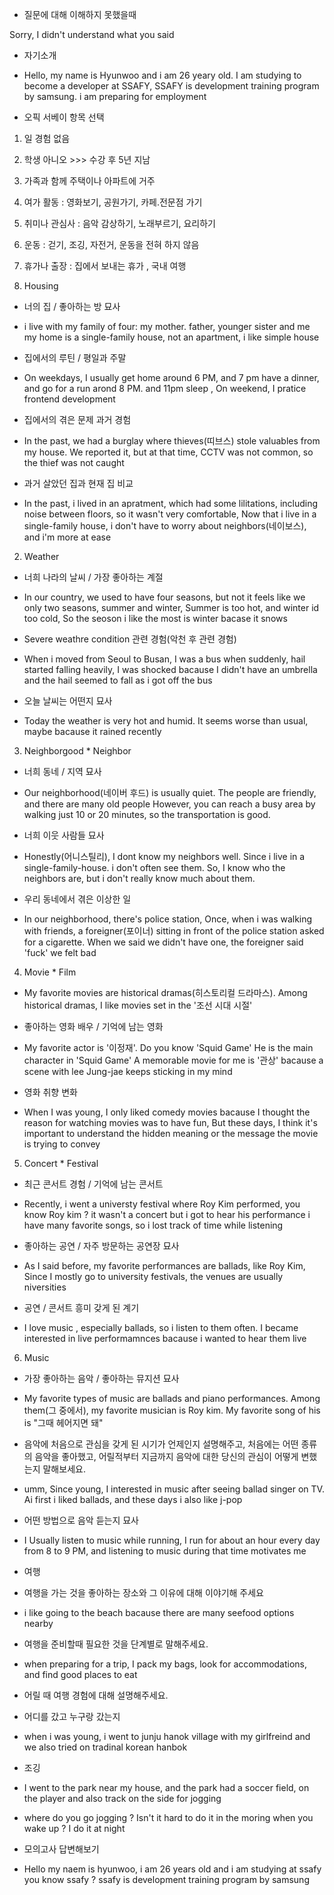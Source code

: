 - 질문에 대해 이해하지 못했을때

Sorry, I didn't understand what you said

- 자기소개
- Hello, my name is Hyunwoo and i am 26 yeary old. I am studying to become a developer at SSAFY, SSAFY is development training program by samsung. i am preparing for employment

- 오픽 서베이 항목 선택

1. 일 경험 없음
2. 학생 아니오 >>> 수강 후 5년 지남
3. 가족과 함께 주택이나 아파트에 거주
4. 여가 활동 : 영화보기, 공원가기, 카페.전문점 가기
5. 취미나 관심사 : 음악 감상하기, 노래부르기, 요리하기
6. 운동 : 걷기, 조깅, 자전거, 운동을 전혀 하지 않음
7. 휴가나 출장 : 집에서 보내는 휴가 , 국내 여행

8. Housing

- 너의 집 / 좋아하는 방 묘사
- i live with my family of four: my mother. father, younger sister and me my home is a single-family house, not an apartment, i like simple house

- 집에서의 루틴 / 평일과 주말
- On weekdays, I usually get home around 6 PM, and 7 pm have a dinner, and go for a run arond 8 PM. and 11pm sleep , On weekend, I pratice frontend development

- 집에서의 겪은 문제 과거 경험
- In the past, we had a burglay where thieves(띠브스) stole valuables from my house. We reported it, but at that time, CCTV was not common, so the thief was not caught

- 과거 살았던 집과 현재 집 비교
- In the past, i lived in an apratment, which had some lilitations, including noise between floors, so it wasn't very comfortable, Now that i live in a single-family house, i don't have to worry about neighbors(네이보스), and i'm more at ease

2. Weather

- 너희 나라의 날씨 / 가장 좋아하는 계절
- In our country, we used to have four seasons, but not it feels like we only two seasons, summer and winter, Summer is too hot, and winter id too cold, So the seoson i like the most is winter bacase it snows

- Severe weathre condition 관련 경험(악천 후 관련 경험)
- When i moved from Seoul to Busan, I was a bus when suddenly, hail started falling heavily, I was shocked bacause I didn't have an umbrella and the hail seemed to fall as i got off the bus

- 오늘 날씨는 어떤지 묘사
- Today the weather is very hot and humid. It seems worse than usual, maybe bacause it rained recently

3. Neighborgood \* Neighbor

- 너희 동네 / 지역 묘사
- Our neighborhood(네이버 후드) is usually quiet. The people are friendly, and there are many old people However, you can reach a busy area by walking just 10 or 20 minutes, so the transportation is good.

- 너희 이웃 사람들 묘사
- Honestly(어니스틸리), I dont know my neighbors well. Since i live in a single-family-house. i don't often see them. So, I know who the neighbors are, but i don't really know much about them.

- 우리 동네에서 겪은 이상한 일
- In our neighborhood, there's police station, Once, when i was walking with friends, a foreigner(포이너) sitting in front of the police station asked for a cigarette. When we said we didn't have one, the foreigner said 'fuck' we felt bad

4. Movie \* Film

- My favorite movies are historical dramas(히스토리컬 드라마스). Among historical dramas, I like movies set in the '조선 시대 시절'

- 좋아하는 영화 배우 / 기억에 남는 영화
- My favorite actor is '이정재'. Do you know 'Squid Game' He is the main character in 'Squid Game' A memorable movie for me is '관상' bacause a scene with lee Jung-jae keeps sticking in my mind

- 영화 취향 변화
- When I was young, I only liked comedy movies bacause I thought the reason for watching movies was to have fun, But these days, I think it's important to understand the hidden meaning or the message the movie is trying to convey

5. Concert \* Festival

- 최근 콘서트 경험 / 기억에 남는 콘서트

- Recently, i went a universty festival where Roy Kim performed, you know Roy kim ? it wasn't a concert but i got to hear his performance i have many favorite songs, so i lost track of time while listening

- 좋아하는 공연 / 자주 방문하는 공연장 묘사
- As I said before, my favorite performances are ballads, like Roy Kim, Since I mostly go to university festivals, the venues are usually niversities

- 공연 / 콘서트 흥미 갖게 된 계기
- I love music , especially ballads, so i listen to them often. I became interested in live performamnces bacause i wanted to hear them live

6. Music

- 가장 좋아하는 음악 / 좋아하는 뮤지션 묘사
- My favorite types of music are ballads and piano performances. Among them(그 중에서), my favorite musician is Roy kim. My favorite song of his is "그때 헤어지면 돼"

- 음악에 처음으로 관심을 갖게 된 시기가 언제인지 설명해주고, 처음에는 어떤 종류의 음악을 좋아했고, 어릴적부터 지금까지 음악에 대한 당신의 관심이 어떻게 변했는지 말해보세요.

- umm, Since young, I interested in music after seeing ballad singer on TV. Ai first i liked ballads, and these days i also like j-pop

- 어떤 방법으로 음악 듣는지 묘사
- I Usually listen to music while running, I run for about an hour every day from 8 to 9 PM, and listening to music during that time motivates me

- 여행

- 여행을 가는 것을 좋아하는 장소와 그 이유에 대해 이야기해 주세요
- i like going to the beach bacause there are many seefood options nearby

- 여행을 준비할때 필요한 것을 단계별로 말해주세요.
- when preparing for a trip, I pack my bags, look for accommodations, and find good places to eat

- 어릴 때 여행 경험에 대해 설명해주세요.
- 어디를 갔고 누구랑 갔는지

- when i was young, i went to junju hanok village with my girlfreind and we also tried on tradinal korean hanbok

- 조깅

- I went to the park near my house, and the park had a soccer field, on the player and also track on the side for jogging

- where do you go jogging ? Isn't it hard to do it in the moring when you wake up ? I do it at night

- 모의고사 답변해보기

- Hello my naem is hyunwoo, i am 26 years old and i am studying at ssafy you know ssafy ? ssafy is development training program by samsung
